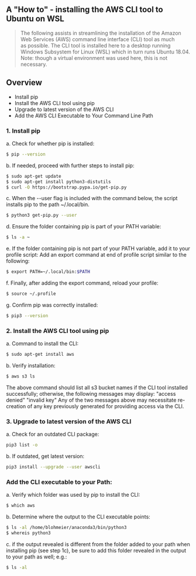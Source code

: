 ## A "How to" - installing the AWS CLI tool to Ubuntu on WSL
> The following assists in streamlining the
> installation of the Amazon Web Services (AWS)
> command line interface (CLI) tool as much  
> as possible. The CLI tool is installed here to
> a desktop running Windows Subsystem for Linux (WSL)
> which in turn runs Ubuntu 18.04.
> Note: though a virtual environment was used here,
> this is not necessary.
## Overview
* Install pip
* Install the AWS CLI tool using pip
* Upgrade to latest version of the AWS CLI
* Add the AWS CLI Executable to Your Command Line Path
### 1. Install pip
a. Check for whether pip is installed:
```sh
$ pip --version
```
b. If needed, proceed with further steps to install pip:
```sh
$ sudo apt-get update
$ sudo apt-get install python3-distutils
$ curl -O https://bootstrap.pypa.io/get-pip.py
```
c. When the --user flag is included with the command below, the script installs pip to the path ~/.local/bin.
```sh
$ python3 get-pip.py --user
```
d. Ensure the folder containing pip is part of your PATH variable:
```sh
$ ls -a ~
```
e. If the folder containing pip is not part of your PATH variable, add it to your profile script:
Add an export command at end of profile script similar to the following:
```sh
$ export PATH=~/.local/bin:$PATH
```
f. Finally, after adding the export command, reload your profile:
```sh
$ source ~/.profile
```
g. Confirm pip was correctly installed:
```sh
$ pip3 --version
```
### 2. Install the AWS CLI tool using pip
a. Command to install the CLI:
```sh
$ sudo apt-get install aws
```
b. Verify installation:
```sh
$ aws s3 ls
```
The above command should list all s3 bucket names if the CLI tool installed successfully; otherwise, the following messages may display:
"access denied" 
"invalid key"
Any of the two messages above may necessitate re-creation of any key previously generated for providing access via the CLI.
### 3. Upgrade to latest version of the AWS CLI
a. Check for an outdated CLI package:
```sh
pip3 list -o
```
b. If outdated, get latest version:
```sh
pip3 install --upgrade --user awscli
```
### Add the CLI executable to your Path:
a. Verify which folder was used by pip to install the CLI:
```sh
$ which aws
```
b. Determine where the output to the CLI executable points:
```sh
$ ls -al /home/blohmeier/anaconda3/bin/python3
$ whereis python3
```
c. if the output revealed is different from the folder added to your path when installing pip (see step 1c), be sure to add this folder revealed in the output to your path as well; e.g.:
```sh
$ ls -al
```
